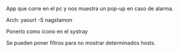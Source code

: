 App que corre en el pc y nos muestra un pop-up en caso de alarma.

Arch:
yaourt -S nagstamon


Ponerlo como icono en el systray


Se pueden poner filtros para no mostrar determinados hosts.
